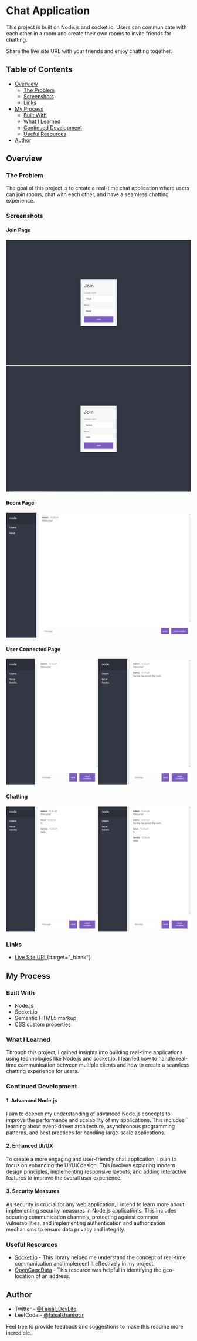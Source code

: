 # Chat Application

This project is built on Node.js and socket.io. Users can communicate with each other in a room and create their own rooms to invite friends for chatting.

Share the live site URL with your friends and enjoy chatting together.

## Table of Contents

- [Overview](#overview)
  - [The Problem](#the-problem)
  - [Screenshots](#screenshots)
  - [Links](#links)
- [My Process](#my-process)
  - [Built With](#built-with)
  - [What I Learned](#what-i-learned)
  - [Continued Development](#continued-development)
  - [Useful Resources](#useful-resources)
- [Author](#author)

## Overview

### The Problem

The goal of this project is to create a real-time chat application where users can join rooms, chat with each other, and have a seamless chatting experience.

### Screenshots

#### Join Page 
![Join Page for User One](public/img/user-one-join-page.png)![Join Page for User Two](public/img/user-two-join-page.png)

#### Room Page
![Room Page](public/img/chat-page.png)

#### User Connected Page
![User Connected Page](public/img/user-connected-page.png)

#### Chatting
![Chatting Page](public/img/message-page.png)

### Links

- [Live Site URL](https://chat-app-1yjb.onrender.com/){:target="_blank"}


## My Process

### Built With

- Node.js
- Socket.io
- Semantic HTML5 markup
- CSS custom properties

### What I Learned

Through this project, I gained insights into building real-time applications using technologies like Node.js and socket.io. I learned how to handle real-time communication between multiple clients and how to create a seamless chatting experience for users.

### Continued Development

#### 1. Advanced Node.js

I aim to deepen my understanding of advanced Node.js concepts to improve the performance and scalability of my applications. This includes learning about event-driven architecture, asynchronous programming patterns, and best practices for handling large-scale applications.

#### 2. Enhanced UI/UX

To create a more engaging and user-friendly chat application, I plan to focus on enhancing the UI/UX design. This involves exploring modern design principles, implementing responsive layouts, and adding interactive features to improve the overall user experience.

#### 3. Security Measures

As security is crucial for any web application, I intend to learn more about implementing security measures in Node.js applications. This includes securing communication channels, protecting against common vulnerabilities, and implementing authentication and authorization mechanisms to ensure data privacy and integrity.

### Useful Resources

- [Socket.io](https://socket.io/) - This library helped me understand the concept of real-time communication and implement it effectively in my project.
- [OpenCageData](https://opencagedata.com/) - This resource was helpful in identifying the geo-location of an address.

## Author

- Twitter - [@Faisal_DevLife](https://twitter.com/Faisal_DevLife)
- LeetCode - [@faisalkhanisrar](https://leetcode.com/faisalkhanisrar/)

Feel free to provide feedback and suggestions to make this readme more incredible.
